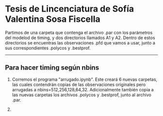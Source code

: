 # Tesis de Lincenciatura de Sofía Valentina Sosa Fiscella

Partimos de una carpeta que contenga el archivo .par con los parámetros del modelod de timing, y dos directorios llamados A1 y A2. Dentro de estos directorios se encuentras las observaciones .pfd que vamos a usar, junto a sus correspondientes .polycos y .bestprof.

-----------------------------
Para hacer timing según nbins
-----------------------------

1) Corremos el programa "arrugado.ipynb". Este creará 6 nuevas carpetas, las cuales contendrán copias de las observaciones originales pero arrugadas a nbins=512,256,128,64,32. Adicionalmente también copia a las nuevas carpetas los archivos .polycos y .bestprof, junto al archivo .par.

2)
